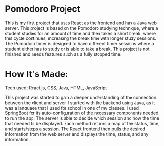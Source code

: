 # Pomodoro Project
This is my first project that uses React as the frontend and has a Java web server. This project is based on the Pomodoro studying technique, where a student studies for an amount of time and then takes a short break, where this cycle continues, increasing the break time with longer study sessions. The Pomodoro timer is designed to have different timer sessions where a student either has to study or is able to take a break. This project is not finished and needs features such as a fully stopped time.





# How It's Made:
Tech used: React.js, CSS, Java, HTML, JavaScript

This project was started to gain a deeper understanding of the connection between the client and server. I started with the backend using Java, as it was a language that I used for school in one of my classes. I used SpringBoot for its auto-configuration of the necessary components needed to run the app. The server is able to decide which session and how the time that needed to be displayed. Each method returns a map of the status, time, and starts/stops a session. 
The React frontend then pulls the desired information from the web server and displays the time, status, and any information. 
